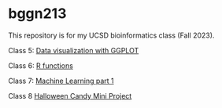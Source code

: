 # bggn213

This repository is for my UCSD bioinformatics class (Fall 2023).

Class 5: [Data visualization with GGPLOT](https://github.com/Torrey-Rhyne-UCSD/bggn213/blob/main/labs/class%205/lab5.md)

Class 6: [R functions](https://github.com/Torrey-Rhyne-UCSD/bggn213/blob/main/labs/class%206/Lab6.md)

Class 7: [Machine Learning part 1](https://github.com/Torrey-Rhyne-UCSD/bggn213/blob/main/labs/class%207/lab7.md)

Class 8 [Halloween Candy Mini Project](https://github.com/Torrey-Rhyne-UCSD/bggn213/blob/main/labs/class%208/lab8.qmd)